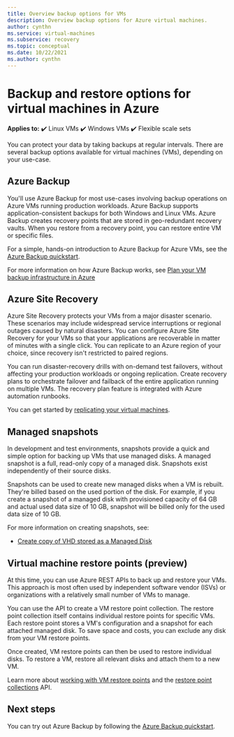 ```yaml
---
title: Overview backup options for VMs 
description: Overview backup options for Azure virtual machines.
author: cynthn
ms.service: virtual-machines
ms.subservice: recovery
ms.topic: conceptual
ms.date: 10/22/2021
ms.author: cynthn
---
```



# Backup and restore options for virtual machines in Azure

**Applies to:** :heavy_check_mark: Linux VMs :heavy_check_mark: Windows VMs :heavy_check_mark: Flexible scale sets

You can protect your data by taking backups at regular intervals. There are several backup options available for virtual machines (VMs), depending on your use-case.

## Azure Backup

You'll use Azure Backup for most use-cases involving backup operations on Azure VMs running production workloads. Azure Backup supports application-consistent backups for both Windows and Linux VMs. Azure Backup creates recovery points that are stored in geo-redundant recovery vaults. When you restore from a recovery point, you can restore entire VM or specific files.

For a simple, hands-on introduction to Azure Backup for Azure VMs, see the [Azure Backup quickstart](../backup/quick-backup-vm-portal.md).

For more information on how Azure Backup works, see [Plan your VM backup infrastructure in Azure](../backup/backup-azure-vms-introduction.md)

## Azure Site Recovery

Azure Site Recovery protects your VMs from a major disaster scenario. These scenarios may include widespread service interruptions or regional outages caused by natural disasters. You can configure Azure Site Recovery for your VMs so that your applications are recoverable in matter of minutes with a single click. You can replicate to an Azure region of your choice, since recovery isn't restricted to paired regions.

You can run disaster-recovery drills with on-demand test failovers, without affecting your production workloads or ongoing replication. Create recovery plans to orchestrate failover and failback of the entire application running on multiple VMs. The recovery plan feature is integrated with Azure automation runbooks.

You can get started by [replicating your virtual machines](../site-recovery/azure-to-azure-quickstart.md).

## Managed snapshots

In development and test environments, snapshots provide a quick and simple option for backing up VMs that use managed disks. A managed snapshot is a full, read-only copy of a managed disk. Snapshots exist independently of their source disks.

Snapshots can be used to create new managed disks when a VM is rebuilt. They're billed based on the used portion of the disk. For example, if you create a snapshot of a managed disk with provisioned capacity of 64 GB and actual used data size of 10 GB, snapshot will be billed only for the used data size of 10 GB.  

For more information on creating snapshots, see:

* [Create copy of VHD stored as a Managed Disk](./windows/snapshot-copy-managed-disk.md)

## Virtual machine restore points (preview)

At this time, you can use Azure REST APIs to back up and restore your VMs. This approach is most often used by independent software vendor (ISVs) or organizations with a relatively small number of VMs to manage.

You can use the API to create a VM restore point collection. The restore point collection itself contains individual restore points for specific VMs. Each restore point stores a VM's configuration and a snapshot for each attached managed disk. To save space and costs, you can exclude any disk from your VM restore points.

Once created, VM restore points can then be used to restore individual disks. To restore a VM, restore all relevant disks and attach them to a new VM.

Learn more about [working with VM restore points](virtual-machines-create-restore-points.md) and the [restore point collections](/rest/api/compute/restore-point-collections) API.

## Next steps
You can try out Azure Backup by following the [Azure Backup quickstart](../backup/quick-backup-vm-portal.md).